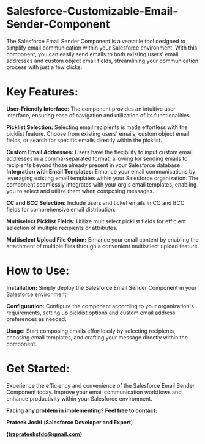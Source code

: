 
# Salesforce-Customizable-Email-Sender-Component

The Salesforce Email Sender Component is a versatile tool designed to simplify email communication within your Salesforce environment. With this component, you can easily send emails to both existing users' email addresses and custom object email fields, streamlining your communication process with just a few clicks.

# Key Features:
**User-Friendly Interface:** The component provides an intuitive user interface, ensuring ease of navigation and utilization of its functionalities.

**Picklist Selection:** Selecting email recipients is made effortless with the picklist feature. Choose from existing users' emails, custom object email fields, or search for specific emails directly within the picklist.

**Custom Email Addresses:** Users have the flexibility to input custom email addresses in a comma-separated format, allowing for sending emails to recipients beyond those already present in your Salesforce database.
**Integration with Email Templates:** Enhance your email communications by leveraging existing email templates within your Salesforce organization. The component seamlessly integrates with your org's email templates, enabling you to select and utilize them when composing messages.

**CC and BCC Selection:** Include users and ticket emails in CC and BCC fields for comprehensive email distribution.

**Multiselect Picklist Fields:** Utilize multiselect picklist fields for efficient selection of multiple recipients or attributes.

**Multiselect Upload File Option:** Enhance your email content by enabling the attachment of multiple files through a convenient multiselect upload feature.


# How to Use:
**Installation:** Simply deploy the Salesforce Email Sender Component in your Salesforce environment.

**Configuration:** Configure the component according to your organization's requirements, setting up picklist options and custom email address preferences as needed.

**Usage:** Start composing emails effortlessly by selecting recipients, choosing email templates, and crafting your message directly within the component.

# Get Started:
Experience the efficiency and convenience of the Salesforce Email Sender Component today. Improve your email communication workflows and enhance productivity within your Salesforce environment.

**Facing any problem in implementing? Feel free to contact:**

**Prateek Joshi**
(**Salesforce Developer and Expert**)

**(trzprateeksfdc@gmail.com)**
